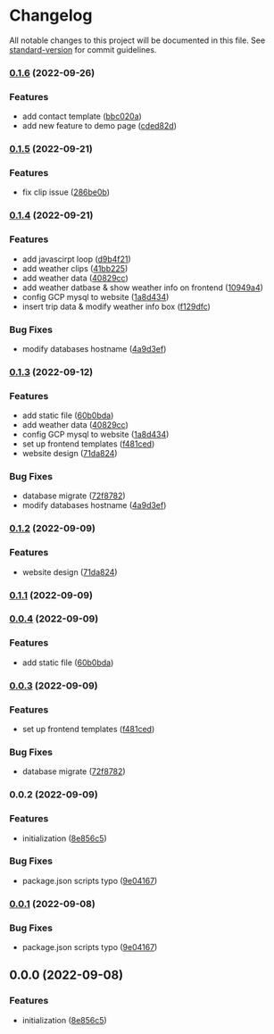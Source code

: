 # Changelog

All notable changes to this project will be documented in this file. See [standard-version](https://github.com/conventional-changelog/standard-version) for commit guidelines.

### [0.1.6](https://github.com/chaoyen199611/sagaon_demo/compare/v0.1.5...v0.1.6) (2022-09-26)


### Features

* add contact template ([bbc020a](https://github.com/chaoyen199611/sagaon_demo/commit/bbc020a2f0d06b9bf08e6785126badb412febafb))
* add new feature to demo page ([cded82d](https://github.com/chaoyen199611/sagaon_demo/commit/cded82d89fb55cf39f391aca95af3e3598a0ca90))

### [0.1.5](https://github.com/chaoyen199611/sagaon_demo/compare/v0.1.4...v0.1.5) (2022-09-21)


### Features

* fix clip issue ([286be0b](https://github.com/chaoyen199611/sagaon_demo/commit/286be0ba42ffb2495733772820a1f1457c47a994))

### [0.1.4](https://github.com/chaoyen199611/sagaon_demo/compare/v0.1.2...v0.1.4) (2022-09-21)


### Features

* add javascirpt loop ([d9b4f21](https://github.com/chaoyen199611/sagaon_demo/commit/d9b4f213125b700b1f10b657f5a5a2584307b5ca))
* add weather clips ([41bb225](https://github.com/chaoyen199611/sagaon_demo/commit/41bb225cc9b89a4eaa434af8f505883689689b53))
* add weather data ([40829cc](https://github.com/chaoyen199611/sagaon_demo/commit/40829cc237e384b9d4f973473691727fa1d57cc8))
* add weather datbase & show weather info on frontend ([10949a4](https://github.com/chaoyen199611/sagaon_demo/commit/10949a48f5477a0019c9d68d52a361404f6dccf4))
* config GCP mysql to website ([1a8d434](https://github.com/chaoyen199611/sagaon_demo/commit/1a8d434b06ab7ebe07e8d3515bc976188ece7045))
* insert trip data & modify weather info box ([f129dfc](https://github.com/chaoyen199611/sagaon_demo/commit/f129dfc76d08f3005a4619152963d580930abb66))


### Bug Fixes

* modify databases hostname ([4a9d3ef](https://github.com/chaoyen199611/sagaon_demo/commit/4a9d3ef464b6d475a605921dbffbc28af25ff70b))

### [0.1.3](https://github.com/chaoyen199611/sagaon_demo/compare/v0.0.2...v0.1.3) (2022-09-12)


### Features

* add static file ([60b0bda](https://github.com/chaoyen199611/sagaon_demo/commit/60b0bda511478c41d244c520bb7f0f64f661a703))
* add weather data ([40829cc](https://github.com/chaoyen199611/sagaon_demo/commit/40829cc237e384b9d4f973473691727fa1d57cc8))
* config GCP mysql to website ([1a8d434](https://github.com/chaoyen199611/sagaon_demo/commit/1a8d434b06ab7ebe07e8d3515bc976188ece7045))
* set up frontend templates ([f481ced](https://github.com/chaoyen199611/sagaon_demo/commit/f481cedf3e76ea9ad584879ae5daac5463681f5c))
* website design ([71da824](https://github.com/chaoyen199611/sagaon_demo/commit/71da8241df31ca79622a94dfa6e54e50d9585148))


### Bug Fixes

* database migrate ([72f8782](https://github.com/chaoyen199611/sagaon_demo/commit/72f8782255c39c03751b7fccef52f9d5b4dac9f6))
* modify databases hostname ([4a9d3ef](https://github.com/chaoyen199611/sagaon_demo/commit/4a9d3ef464b6d475a605921dbffbc28af25ff70b))

### [0.1.2](https://github.com/chaoyen199611/sagaon_demo/compare/v0.1.1...v0.1.2) (2022-09-09)


### Features

* website design ([71da824](https://github.com/chaoyen199611/sagaon_demo/commit/71da8241df31ca79622a94dfa6e54e50d9585148))

### [0.1.1](https://github.com/chaoyen199611/sagaon_demo/compare/v0.0.4...v0.1.1) (2022-09-09)

### [0.0.4](https://github.com/chaoyen199611/sagaon_demo/compare/v0.0.3...v0.0.4) (2022-09-09)


### Features

* add static file ([60b0bda](https://github.com/chaoyen199611/sagaon_demo/commit/60b0bda511478c41d244c520bb7f0f64f661a703))

### [0.0.3](https://github.com/chaoyen199611/sagaon_demo/compare/v0.0.1...v0.0.3) (2022-09-09)


### Features

* set up frontend templates ([f481ced](https://github.com/chaoyen199611/sagaon_demo/commit/f481cedf3e76ea9ad584879ae5daac5463681f5c))


### Bug Fixes

* database migrate ([72f8782](https://github.com/chaoyen199611/sagaon_demo/commit/72f8782255c39c03751b7fccef52f9d5b4dac9f6))

### 0.0.2 (2022-09-09)


### Features

* initialization ([8e856c5](https://github.com/chaoyen199611/sagaon_demo/commit/8e856c5b3c0ab06750f5c3318b7530d37a9be31d))


### Bug Fixes

* package.json scripts typo ([9e04167](https://github.com/chaoyen199611/sagaon_demo/commit/9e0416792524a8c9219094a192f395a795e51a7c))

### [0.0.1](https://github.com/chaoyen199611/sagaon_demo/compare/v0.0.0...v0.0.1) (2022-09-08)


### Bug Fixes

* package.json scripts typo ([9e04167](https://github.com/chaoyen199611/sagaon_demo/commit/9e0416792524a8c9219094a192f395a795e51a7c))

## 0.0.0 (2022-09-08)


### Features

* initialization ([8e856c5](https://github.com/chaoyen199611/sagaon_demo/commit/8e856c5b3c0ab06750f5c3318b7530d37a9be31d))
